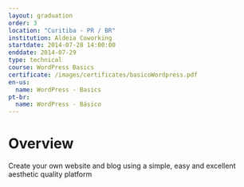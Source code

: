 ```yaml
---
layout: graduation
order: 3
location: "Curitiba - PR / BR"
institution: Aldeia Coworking
startdate: 2014-07-28 14:00:00
enddate: 2014-07-29
type: technical
course: WordPress Basics
certificate: /images/certificates/basicoWordpress.pdf
en-us:
  name: WordPress - Basics
pt-br:
  name: WordPress - Básico
---
```


# Overview

Create your own website and blog using a simple, easy and excellent aesthetic quality platform
